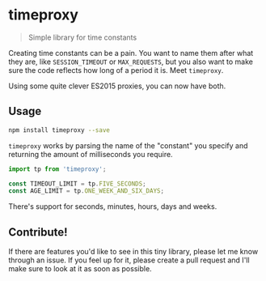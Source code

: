 # timeproxy

> Simple library for time constants

Creating time constants can be a pain. You want to name them
after what they are, like `SESSION_TIMEOUT` or `MAX_REQUESTS`,
but you also want to make sure the code reflects how long of
a period it is. Meet `timeproxy`.

Using some quite clever ES2015 proxies, you can now have both.

## Usage

```bash
npm install timeproxy --save
```

`timeproxy` works by parsing the name of the "constant" you
specify and returning the amount of milliseconds you require. 

```javascript
import tp from 'timeproxy';

const TIMEOUT_LIMIT = tp.FIVE_SECONDS;
const AGE_LIMIT = tp.ONE_WEEK_AND_SIX_DAYS;
```

There's support for seconds, minutes, hours, days and weeks.

## Contribute!

If there are features you'd like to see in this tiny library,
please let me know through an issue. If you feel up for it,
please create a pull request and I'll make sure to look at it
as soon as possible.
